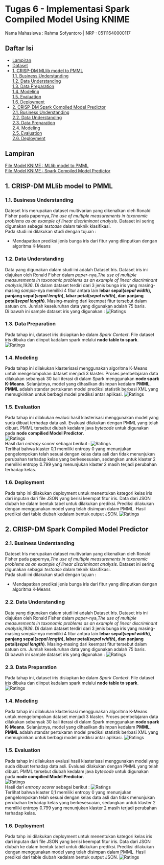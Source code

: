 # Tugas 6 - Implementasi Spark Compiled Model Using KNIME
Nama Mahasiswa : Rahma Sofyantoro | NRP : 05111640000117  

## Daftar Isi  
- [Lampiran](#Lampiran)   
- [Dataset](#Dataset)   
- [1. CRISP-DM MLlib model to PMML](#1-CRISP-DM-MLlib-model-to-PMML)   
      [1.1. Business Understanding](#11-business-understanding)   
      [1.2. Data Understanding](#12-data-understanding)   
      [1.3. Data Preparation](#13-data-preparation)   
      [1.4. Modeling](#14-modeling)   
      [1.5. Evaluation](#15-evaluation)   
      [1.6. Deployment](#16-deployment)   
- [2. CRISP-DM Spark Compiled Model Predictor](#2-CRISP-DM-Spark-Compiled-Model-Predictor)   
      [2.1. Business Understanding](#21-business-understanding)   
      [2.2. Data Understanding](#22-data-understanding)   
      [2.3. Data Preparation](#23-data-preparation)   
      [2.4. Modeling](#24-modeling)   
      [2.5. Evaluation](#25-evaluation)   
      [2.6. Deployment](#26-deployment)   

## Lampiran
[File Model KNIME : MLlib model to PMML](https://hub.knime.com/knime/spaces/Examples/latest/10_Big_Data/02_Spark_Executor/02_Mass_Learning_Event_Prediction_MLlib_to_PMML)   
[File Model KNIME : Spark Compiled Model Predictor](https://hub.knime.com/knime/spaces/Examples/latest/10_Big_Data/02_Spark_Executor/03_PMML_to_Spark_Comprehensive_Mode_Learning_Mass_Prediction)

## 1. CRISP-DM MLlib model to PMML
### 1.1. Business Understanding
Dateset Iris merupakan dataset multivarian yang dikenalkan oleh Ronald Fisher pada papernya,*The use of multiple measurements in taxonomic problems as an example of linear discriminant analysis.* Dataset ini sering digunakan sebagai *testcase* dalam teknik klasifikasi.   
Pada studi ini dilakukan studi dengan tujuan :
- Mendapatkan prediksi jenis bunga iris dari fitur yang diinputkan dengan algoritma K-Means   

### 1.2. Data Understanding
Data yang digunakan dalam studi ini adalah Dataset Iris. Dataset iris ini diajukan oleh Ronald Fisher dalam *paper*-nya,*The use of multiple measurements in taxonomic problems as an example of linear discriminant analysis,1936*. Di dalam dataset terdiri dari 3 jenis bunga iris yang masing-masing *sample*-nya memiliki 4 fitur antara lain **lebar sepal(*sepal width*), panjang sepal(*sepal length*), labar petal(*sepal width*), dan panjang petal(*sepal length*)**. Masing-masing dari keempat fitur tersebut dalam satuan cm. Jumlah keseluruhan data yang digunakan adalah 75 baris.   
Di bawah ini sample dataset iris yang  digunakan :
![Ratings](assets/dataset.JPG)   

### 1.3. Data Preparation
Pada tahap ini, dataset iris  disiapkan ke dalam *Spark Context*. File dataset iris dibuka dan diinput kadalam spark melalui **node table to spark**.
![Ratings](assets/1.3.1.gif)   
### 1.4. Modeling
Pada tahap ini dilakukan klasterisasi menggunakan algoritma K-Means untuk mengelompokan dataset menjadi 3 klaster. Proses pembelajaran data dilakukan sebanyak 30 kali iterasi di dalam Spark menggunakan **node spark K-Means**. Selanjutnya, model yang dihasilkan  disimpan kedalam **PMML**. **PMML** adalah standar pertukaran model prediksi statistik berbasi XML yang memugkinkan untuk berbagi model prediksi antar aplikasi.
![Ratings](assets/1.4.1.gif)   
### 1.5. Evaluation  
Pada tahap ini dilakukan evalusi hasil klasterisasi menggunakan model yang suda dibuat terhadap data asli. Evaluasi dilakukan dengan  PMML yang telah dibuat. PMML tersebut diubah kedalam java *bytecode* untuk digunakan pada **node compilied Model Predictor**.   
![Ratings](assets/1.5.1.gif)   
Hasil dari *entropy scorer* sebagai berikut :
![Ratings](assets/1.5.2.JPG)   
Terlihat bahwa klaster 0,1 memiliki entropy 0 yang menunjukan pengelompokan telah sesuai dengan kelas data asli dan tidak menunjukan perubahan terhadap kelas yang berkesesuaian, sedangkan untuk klaster 2 memiliki entropy 0.799 yang menunjukan klaster 2 masih terjadi perubahan terhadap kelas.
### 1.6. Deployment   
Pada tahp ini dilakukan deployment untuk menentukan kategori kelas iris dari inputan dari file JSON yang berisi keempat fitur iris. Data dari JSON  diubah ke dalam bentuk tabel untuk dilakukan prediksi. Prediksi dilakukan dengan menggunakan model yang telah disimpan dalam PMML. Hasil prediksi dari table diubah kedalam bentuk output JSON.
![Ratings](assets/1.6.1.JPG)   
   
## 2. CRISP-DM Spark Compiled Model Predictor
### 2.1. Business Understanding
Dateset Iris merupakan dataset multivarian yang dikenalkan oleh Ronald Fisher pada papernya,*The use of multiple measurements in taxonomic problems as an example of linear discriminant analysis.* Dataset ini sering digunakan sebagai *testcase* dalam teknik klasifikasi.   
Pada studi ini dilakukan studi dengan tujuan :
- Mendapatkan prediksi jenis bunga iris dari fitur yang diinputkan dengan algoritma K-Means   

### 2.2. Data Understanding
Data yang digunakan dalam studi ini adalah Dataset Iris. Dataset iris ini diajukan oleh Ronald Fisher dalam *paper*-nya,*The use of multiple measurements in taxonomic problems as an example of linear discriminant analysis,1936*. Di dalam dataset terdiri dari 3 jenis bunga iris yang masing-masing *sample*-nya memiliki 4 fitur antara lain **lebar sepal(*sepal width*), panjang sepal(*sepal length*), labar petal(*sepal width*), dan panjang petal(*sepal length*)**. Masing-masing dari keempat fitur tersebut dalam satuan cm. Jumlah keseluruhan data yang digunakan adalah 75 baris.   
Di bawah ini sample dataset iris yang  digunakan :
![Ratings](assets/dataset.JPG)   

### 2.3. Data Preparation
Pada tahap ini, dataset iris  disiapkan ke dalam *Spark Context*. File dataset iris dibuka dan diinput kadalam spark melalui **node table to spark**.
![Ratings](assets/1.3.1.gif)   
### 1.4. Modeling
Pada tahap ini dilakukan klasterisasi menggunakan algoritma K-Means untuk mengelompokan dataset menjadi 3 klaster. Proses pembelajaran data dilakukan sebanyak 30 kali iterasi di dalam Spark menggunakan **node spark K-Means**. Selanjutnya, model yang dihasilkan  disimpan kedalam **PMML**. **PMML** adalah standar pertukaran model prediksi statistik berbasi XML yang memugkinkan untuk berbagi model prediksi antar aplikasi.
![Ratings](assets/1.4.1.gif)   
### 1.5. Evaluation  
Pada tahap ini dilakukan evalusi hasil klasterisasi menggunakan model yang suda dibuat terhadap data asli. Evaluasi dilakukan dengan  PMML yang telah dibuat. PMML tersebut diubah kedalam java *bytecode* untuk digunakan pada **node compilied Model Predictor**.   
![Ratings](assets/1.5.1.gif)   
Hasil dari *entropy scorer* sebagai berikut :
![Ratings](assets/1.5.2.JPG)   
Terlihat bahwa klaster 0,1 memiliki entropy 0 yang menunjukan pengelompokan telah sesuai dengan kelas data asli dan tidak menunjukan perubahan terhadap kelas yang berkesesuaian, sedangkan untuk klaster 2 memiliki entropy 0.799 yang menunjukan klaster 2 masih terjadi perubahan terhadap kelas.
### 1.6. Deployment   
Pada tahp ini dilakukan deployment untuk menentukan kategori kelas iris dari inputan dari file JSON yang berisi keempat fitur iris. Data dari JSON  diubah ke dalam bentuk tabel untuk dilakukan prediksi. Prediksi dilakukan dengan menggunakan model yang telah disimpan dalam PMML. Hasil prediksi dari table diubah kedalam bentuk output JSON.
![Ratings](assets/1.6.1.JPG)   
